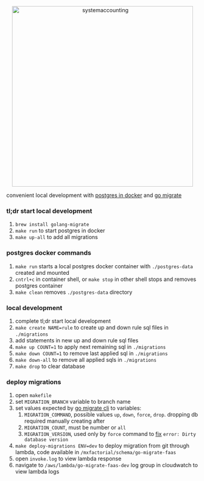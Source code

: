 <p align="center">
  <img width="475" alt="systemaccounting" src="https://user-images.githubusercontent.com/12200465/37568924-06f05d08-2a99-11e8-8891-60f373b33421.png">
</p>

convenient local development with [postgres in docker](https://hub.docker.com/r/bitnami/postgresql) and [go migrate](https://github.com/golang-migrate/migrate)

### tl;dr start local development
1. `brew install golang-migrate`
1. `make run` to start postgres in docker
1. `make up-all` to add all migrations

### postgres docker commands
1. `make run` starts a local postgres docker container with `./postgres-data` created and mounted
1. `cntrl+c` in container shell, or `make stop` in other shell stops and removes postgres container
1. `make clean` removes `./postgres-data` directory

### local development
1. complete tl;dr start local development
1. `make create NAME=rule` to create up and down rule sql files in `./migrations`
1. add statements in new up and down rule sql files
1. `make up COUNT=1` to apply next remaining sql in `./migrations`
1. `make down COUNT=1` to remove last applied sql in `./migrations`
1. `make down-all` to remove all applied sqls in `./migrations`
1. `make drop` to clear database

### deploy migrations
1. open `makefile`
1. set `MIGRATION_BRANCH` variable to branch name
1. set values expected by [go migrate cli](https://github.com/golang-migrate/migrate/tree/master/cmd/migrate#usage) to variables:
    1. `MIGRATION_COMMAND`, possible values `up`, `down`, `force`, `drop`. dropping db required manually creating after
    1. `MIGRATION_COUNT`, must be number or `all`
    1. `MIGRATION_VERSION`, used only by `force` command to [fix](https://github.com/golang-migrate/migrate/issues/282#issuecomment-530743258) `error: Dirty database version`
1. `make deploy-migrations ENV=dev` to deploy migration from git through lambda, code available in `/mxfactorial/schema/go-migrate-faas`
1. open `invoke.log` to view lambda response
1. navigate to `/aws/lambda/go-migrate-faas-dev` log group in cloudwatch to view lambda logs